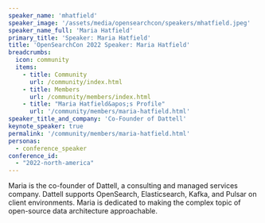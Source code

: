 ```yaml
---
speaker_name: 'mhatfield'
speaker_image: '/assets/media/opensearchcon/speakers/mhatfield.jpeg'
speaker_name_full: 'Maria Hatfield'
primary_title: 'Speaker: Maria Hatfield'
title: 'OpenSearchCon 2022 Speaker: Maria Hatfield'
breadcrumbs:
  icon: community
  items:
    - title: Community
      url: /community/index.html
    - title: Members
      url: /community/members/index.html
    - title: "Maria Hatfield&apos;s Profile"
      url: '/community/members/maria-hatfield.html'
speaker_title_and_company: 'Co-Founder of Dattell'
keynote_speaker: true
permalink: '/community/members/maria-hatfield.html'
personas:
  - conference_speaker
conference_id:
  - "2022-north-america"
---
```

Maria is the co-founder of Dattell, a consulting and managed services company. Dattell supports OpenSearch, Elasticsearch, Kafka, and Pulsar on client environments.  Maria is dedicated to making the complex topic of open-source data architecture approachable.
